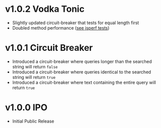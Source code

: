 # v1.0.2 Vodka Tonic

- Slightly updated circuit-breaker that tests for equal length first
- Doubled method performance ([see jsperf tests](http://jsperf.com/fuzzysearch-regex/3))

# v1.0.1 Circuit Breaker

- Introduced a circuit-breaker where queries longer than the searched string will return `false`
- Introduced a circuit-breaker where queries identical to the searched string will return `true`
- Introduced a circuit-breaker where text containing the entire query will return `true`

# v1.0.0 IPO

- Initial Public Release
